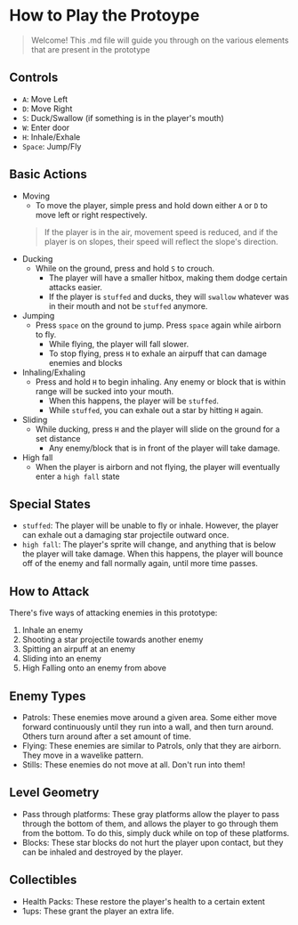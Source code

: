 # How to Play the Protoype
> Welcome! This .md file will guide you through on the various elements that are present in the prototype

## Controls
- `A`: Move Left
- `D`: Move Right
- `S`: Duck/Swallow (if something is in the player's mouth)
- `W`: Enter door
- `H`: Inhale/Exhale
- `Space`: Jump/Fly

## Basic Actions
- Moving
  - To move the player, simple press and hold down either `A` or `D` to move left or right respectively.
  > If the player is in the air, movement speed is reduced, and if the player is on slopes, their speed will reflect the slope's direction.
- Ducking
  - While on the ground, press and hold `S` to crouch.
    - The player will have a smaller hitbox, making them dodge certain attacks easier.
    - If the player is `stuffed` and ducks, they will `swallow` whatever was in their mouth and not be `stuffed` anymore.
- Jumping
  - Press `space` on the ground to jump. Press `space` again while airborn to fly.
    - While flying, the player will fall slower.
    - To stop flying, press `H` to exhale an airpuff that can damage enemies and blocks
- Inhaling/Exhaling
  - Press and hold `H` to begin inhaling. Any enemy or block that is within range will be sucked into your mouth.
    - When this happens, the player will be `stuffed`.
    - While `stuffed`, you can exhale out a star by hitting `H` again.
- Sliding
  - While ducking, press `H` and the player will slide on the ground for a set distance
    - Any enemy/block that is in front of the player will take damage.
- High fall
  - When the player is airborn and not flying, the player will eventually enter a `high fall` state

## Special States
- `stuffed`: The player will be unable to fly or inhale. However, the player can exhale out a damaging star projectile outward once.
- `high fall`: The player's sprite will change, and anything that is below the player will take damage. When this happens, the player will bounce off of the enemy and fall normally again, until more time passes.

## How to Attack
There's five ways of attacking enemies in this prototype:
1. Inhale an enemy
2. Shooting a star projectile towards another enemy
3. Spitting an airpuff at an enemy
4. Sliding into an enemy
5. High Falling onto an enemy from above

## Enemy Types
- Patrols: These enemies move around a given area. Some either move forward continuously until they run into a wall, and then turn around. Others turn around after a set amount of time.
- Flying: These enemies are similar to Patrols, only that they are airborn. They move in a wavelike pattern.
- Stills: These enemies do not move at all. Don't run into them!

## Level Geometry
- Pass through platforms: These gray platforms allow the player to pass through the bottom of them, and allows the player to go through them from the bottom. To do this, simply duck while on top of these platforms.
- Blocks: These star blocks do not hurt the player upon contact, but they can be inhaled and destroyed by the player.

## Collectibles
- Health Packs: These restore the player's health to a certain extent
- 1ups: These grant the player an extra life.
